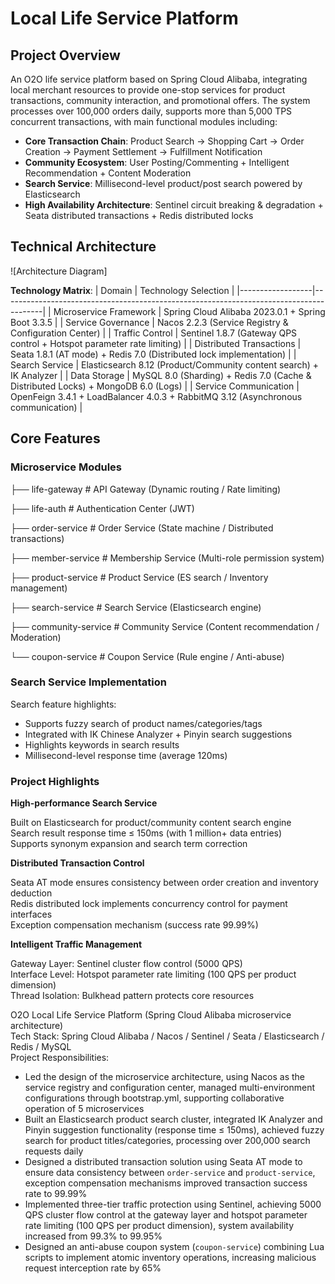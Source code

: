 # Local Life Service Platform

## Project Overview
An O2O life service platform based on Spring Cloud Alibaba, integrating local merchant resources to provide one-stop services for product transactions, community interaction, and promotional offers. The system processes over 100,000 orders daily, supports more than 5,000 TPS concurrent transactions, with main functional modules including:

- **Core Transaction Chain**: Product Search → Shopping Cart → Order Creation → Payment Settlement → Fulfillment Notification
- **Community Ecosystem**: User Posting/Commenting + Intelligent Recommendation + Content Moderation
- **Search Service**: Millisecond-level product/post search powered by Elasticsearch
- **High Availability Architecture**: Sentinel circuit breaking & degradation + Seata distributed transactions + Redis distributed locks

## Technical Architecture
![Architecture Diagram]

**Technology Matrix**:
| Domain           | Technology Selection                                                                  |
|------------------|----------------------------------------------------------------------------------------|
| Microservice Framework | Spring Cloud Alibaba 2023.0.1 + Spring Boot 3.3.5                         |
| Service Governance       | Nacos 2.2.3 (Service Registry & Configuration Center)                    |
| Traffic Control          | Sentinel 1.8.7 (Gateway QPS control + Hotspot parameter rate limiting) |
| Distributed Transactions | Seata 1.8.1 (AT mode) + Redis 7.0 (Distributed lock implementation)    |
| Search Service           | Elasticsearch 8.12 (Product/Community content search) + IK Analyzer     |
| Data Storage             | MySQL 8.0 (Sharding) + Redis 7.0 (Cache & Distributed Locks) + MongoDB 6.0 (Logs) |
| Service Communication    | OpenFeign 3.4.1 + LoadBalancer 4.0.3 + RabbitMQ 3.12 (Asynchronous communication) |

## Core Features

### Microservice Modules

├── life-gateway # API Gateway (Dynamic routing / Rate limiting)

├── life-auth # Authentication Center (JWT)

├── order-service # Order Service (State machine / Distributed transactions)

├── member-service # Membership Service (Multi-role permission system)

├── product-service # Product Service (ES search / Inventory management)

├── search-service # Search Service (Elasticsearch engine)

├── community-service # Community Service (Content recommendation / Moderation)

└── coupon-service # Coupon Service (Rule engine / Anti-abuse)

### Search Service Implementation
Search feature highlights:

- Supports fuzzy search of product names/categories/tags
- Integrated with IK Chinese Analyzer + Pinyin search suggestions
- Highlights keywords in search results
- Millisecond-level response time (average 120ms)

### Project Highlights

**High-performance Search Service**

Built on Elasticsearch for product/community content search engine  
Search result response time ≤ 150ms (with 1 million+ data entries)  
Supports synonym expansion and search term correction

**Distributed Transaction Control**

Seata AT mode ensures consistency between order creation and inventory deduction  
Redis distributed lock implements concurrency control for payment interfaces  
Exception compensation mechanism (success rate 99.99%)

**Intelligent Traffic Management**

Gateway Layer: Sentinel cluster flow control (5000 QPS)  
Interface Level: Hotspot parameter rate limiting (100 QPS per product dimension)  
Thread Isolation: Bulkhead pattern protects core resources

O2O Local Life Service Platform (Spring Cloud Alibaba microservice architecture)  
Tech Stack: Spring Cloud Alibaba / Nacos / Sentinel / Seata / Elasticsearch / Redis / MySQL  
Project Responsibilities:

- Led the design of the microservice architecture, using Nacos as the service registry and configuration center, managed multi-environment configurations through bootstrap.yml, supporting collaborative operation of 5 microservices
- Built an Elasticsearch product search cluster, integrated IK Analyzer and Pinyin suggestion functionality (response time ≤ 150ms), achieved fuzzy search for product titles/categories, processing over 200,000 search requests daily
- Designed a distributed transaction solution using Seata AT mode to ensure data consistency between `order-service` and `product-service`, exception compensation mechanisms improved transaction success rate to 99.99%
- Implemented three-tier traffic protection using Sentinel, achieving 5000 QPS cluster flow control at the gateway layer and hotspot parameter rate limiting (100 QPS per product dimension), system availability increased from 99.3% to 99.95%
- Designed an anti-abuse coupon system (`coupon-service`) combining Lua scripts to implement atomic inventory operations, increasing malicious request interception rate by 65%
